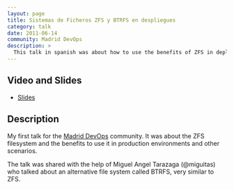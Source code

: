 ```yaml
---
layout: page
title: Sistemas de Ficheros ZFS y BTRFS en despliegues
category: talk
date: 2011-06-14
community: Madrid DevOps
description: >
  This talk in spanish was about how to use the benefits of ZFS in deployments.
---
```


## Video and Slides

* [Slides](https://www.slideshare.net/jmoratilla/charla-madrid-devops-junio-2011-zfs-en-despliegues)

## Description

My first talk for the [Madrid DevOps](https://madrid.devops.es/) community.  It was about the ZFS filesystem
 and the benefits to use it in production environments and other scenarios.

The talk was shared with the help of Miguel Angel Tarazaga (@miguitas) who talked
 about an alternative file system called BTRFS, very similar to ZFS.


